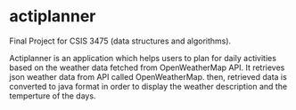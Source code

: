 # actiplanner
Final Project for CSIS 3475 (data structures and algorithms).

Actiplanner is an application which helps users to plan for daily activities based on the weather data fetched from OpenWeatherMap API.
It retrieves json weather data from API called OpenWeatherMap. then, retrieved data is converted to java format in order to display the weather description and the temperture of the days.
